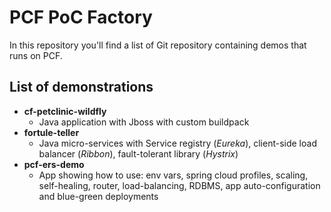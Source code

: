 # PCF PoC Factory

In this repository you'll find a list of Git repository containing demos that runs on PCF.

## List of demonstrations

- **cf-petclinic-wildfly**
    - Java application with Jboss with custom buildpack
- **fortule-teller**
    - Java micro-services with Service registry (*Eureka*), client-side load balancer (*Ribbon*), fault-tolerant library (*Hystrix*)
- **pcf-ers-demo**
    - App showing how to use: env vars, spring cloud profiles, scaling, self-healing, router, load-balancing, RDBMS, app auto-configuration and blue-green deployments